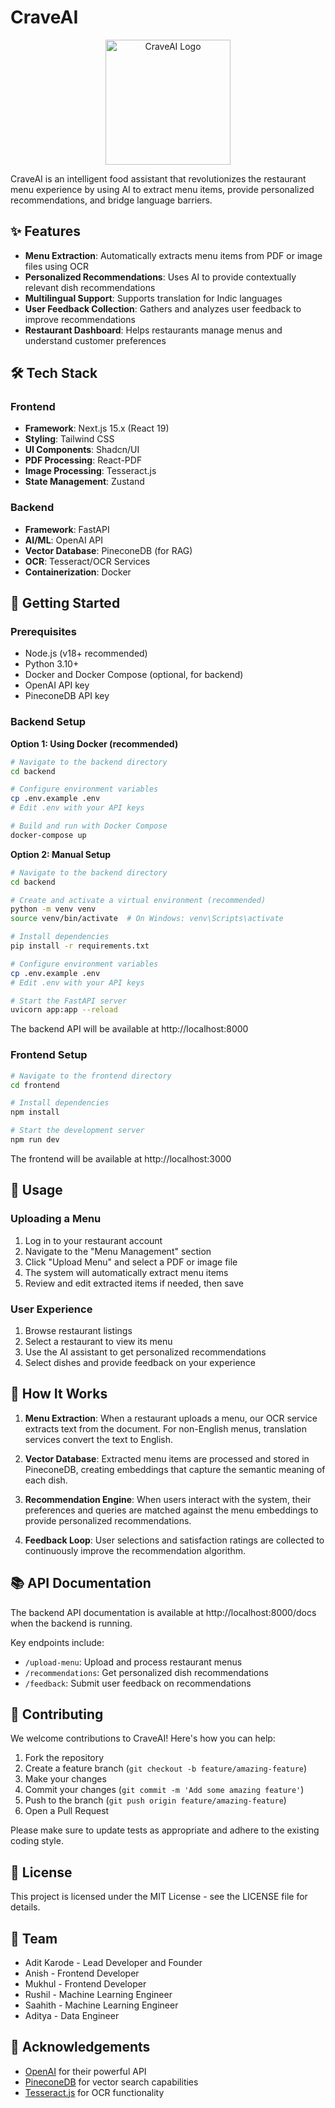 # CraveAI

<p align="center">
  <img src="frontend/public/logo.png" alt="CraveAI Logo" width="200"/>
</p>

CraveAI is an intelligent food assistant that revolutionizes the restaurant menu experience by using AI to extract menu items, provide personalized recommendations, and bridge language barriers.

## ✨ Features

- **Menu Extraction**: Automatically extracts menu items from PDF or image files using OCR
- **Personalized Recommendations**: Uses AI to provide contextually relevant dish recommendations
- **Multilingual Support**: Supports translation for Indic languages
- **User Feedback Collection**: Gathers and analyzes user feedback to improve recommendations
- **Restaurant Dashboard**: Helps restaurants manage menus and understand customer preferences

## 🛠️ Tech Stack

### Frontend
- **Framework**: Next.js 15.x (React 19)
- **Styling**: Tailwind CSS
- **UI Components**: Shadcn/UI
- **PDF Processing**: React-PDF
- **Image Processing**: Tesseract.js
- **State Management**: Zustand

### Backend
- **Framework**: FastAPI
- **AI/ML**: OpenAI API
- **Vector Database**: PineconeDB (for RAG)
- **OCR**: Tesseract/OCR Services
- **Containerization**: Docker

## 🚀 Getting Started

### Prerequisites

- Node.js (v18+ recommended)
- Python 3.10+
- Docker and Docker Compose (optional, for backend)
- OpenAI API key
- PineconeDB API key

### Backend Setup

**Option 1: Using Docker (recommended)**
```bash
# Navigate to the backend directory
cd backend

# Configure environment variables
cp .env.example .env
# Edit .env with your API keys

# Build and run with Docker Compose
docker-compose up
```

**Option 2: Manual Setup**
```bash
# Navigate to the backend directory
cd backend

# Create and activate a virtual environment (recommended)
python -m venv venv
source venv/bin/activate  # On Windows: venv\Scripts\activate

# Install dependencies
pip install -r requirements.txt

# Configure environment variables
cp .env.example .env
# Edit .env with your API keys

# Start the FastAPI server
uvicorn app:app --reload
```

The backend API will be available at http://localhost:8000

### Frontend Setup

```bash
# Navigate to the frontend directory
cd frontend

# Install dependencies
npm install

# Start the development server
npm run dev
```

The frontend will be available at http://localhost:3000

## 📖 Usage

### Uploading a Menu
1. Log in to your restaurant account
2. Navigate to the "Menu Management" section
3. Click "Upload Menu" and select a PDF or image file
4. The system will automatically extract menu items
5. Review and edit extracted items if needed, then save

### User Experience
1. Browse restaurant listings
2. Select a restaurant to view its menu
3. Use the AI assistant to get personalized recommendations
4. Select dishes and provide feedback on your experience

## 🔄 How It Works

1. **Menu Extraction**: When a restaurant uploads a menu, our OCR service extracts text from the document. For non-English menus, translation services convert the text to English.

2. **Vector Database**: Extracted menu items are processed and stored in PineconeDB, creating embeddings that capture the semantic meaning of each dish.

3. **Recommendation Engine**: When users interact with the system, their preferences and queries are matched against the menu embeddings to provide personalized recommendations.

4. **Feedback Loop**: User selections and satisfaction ratings are collected to continuously improve the recommendation algorithm.

## 📚 API Documentation

The backend API documentation is available at http://localhost:8000/docs when the backend is running.

Key endpoints include:
- `/upload-menu`: Upload and process restaurant menus
- `/recommendations`: Get personalized dish recommendations
- `/feedback`: Submit user feedback on recommendations

## 🤝 Contributing

We welcome contributions to CraveAI! Here's how you can help:

1. Fork the repository
2. Create a feature branch (`git checkout -b feature/amazing-feature`)
3. Make your changes
4. Commit your changes (`git commit -m 'Add some amazing feature'`)
5. Push to the branch (`git push origin feature/amazing-feature`)
6. Open a Pull Request

Please make sure to update tests as appropriate and adhere to the existing coding style.

## 📝 License

This project is licensed under the MIT License - see the LICENSE file for details.

## 👥 Team

- Adit Karode - Lead Developer and Founder
- Anish - Frontend Developer 
- Mukhul - Frontend Developer 
- Rushil - Machine Learning Engineer 
- Saahith - Machine Learning Engineer
- Aditya - Data Engineer

## 🙏 Acknowledgements

- [OpenAI](https://openai.com) for their powerful API
- [PineconeDB](https://www.pinecone.io) for vector search capabilities
- [Tesseract.js](https://tesseract.projectnaptha.com) for OCR functionality

